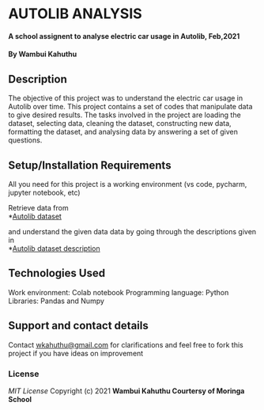 # AUTOLIB ANALYSIS
#### A school assignent to analyse electric car usage in Autolib, Feb,2021

#### By **Wambui Kahuthu**

## Description
The objective of this project was to understand the electric car usage in Autolib over time. This project contains a set of codes that manipulate data to give desired results. The tasks involved in the project are loading the dataset, selecting data, cleaning the dataset, constructing new data, formatting the dataset, and analysing data by answering a set of given questions.

## Setup/Installation Requirements
All you need for this project is a working environment (vs code, pycharm, jupyter notebook, etc)  
  
Retrieve data from  
*[Autolib dataset](http://bit.ly/autolib_dataset)  

and understand the given data data by going through the descriptions given in   
*[Autolib dataset description](https://drive.google.com/a/moringaschool.com/file/d/13DXF2CFWQLeYxxHFekng8HJnH_jtbfpN/view?usp=sharing)

## Technologies Used
Work environment: Colab notebook 
Programming language: Python  
Libraries: Pandas and Numpy  
## Support and contact details
Contact wkahuthu@gmail.com for clarifications and feel free to fork this project if you have ideas on improvement
### License
*MIT License*
Copyright (c) 2021 **Wambui Kahuthu Courtersy of Moringa School**

